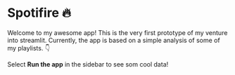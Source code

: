# Spotifire :fire:

Welcome to my awesome app! This is the very first prototype of my venture into streamlit. 
Currently, the app is based on a simple analysis of some of my playlists.
 :point_down:

Select **Run the app** in the sidebar to see som cool data!

[//]: # (Need more extensive intro page)
